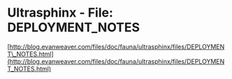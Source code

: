 <!--
id: 23612688
link: http://tumblr.atmos.org/post/23612688/ultrasphinx-file-deployment-notes
slug: ultrasphinx-file-deployment-notes
date: Sat Jan 12 2008 11:03:02 GMT-0800 (PST)
publish: 2008-01-012
tags: 
title:  Ultrasphinx - File: DEPLOYMENT_NOTES
-->


 Ultrasphinx - File: DEPLOYMENT_NOTES
=====================================

[http://blog.evanweaver.com/files/doc/fauna/ultrasphinx/files/DEPLOYMENT\_NOTES.html](http://blog.evanweaver.com/files/doc/fauna/ultrasphinx/files/DEPLOYMENT_NOTES.html)

